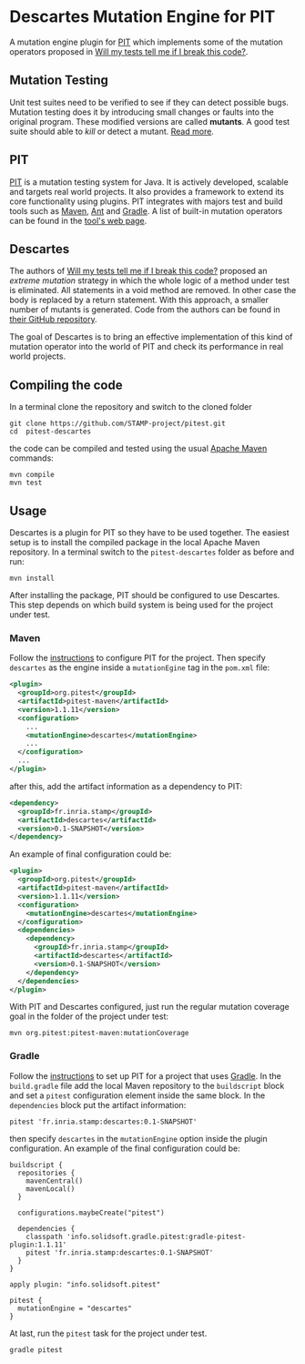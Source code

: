 # Descartes Mutation Engine for PIT
A mutation engine plugin for [PIT](http://pitest.org) which implements some of the mutation operators proposed in [Will my tests tell me if I break this code?](http://dl.acm.org/citation.cfm?doid=2896941.2896944).

## Mutation Testing
Unit test suites need to be verified to see if they can detect possible bugs. Mutation testing does it by introducing small changes or faults into the original program. These modified versions are called **mutants**. A good test suite should able to *kill* or detect a mutant. [Read more](https://en.wikipedia.org/wiki/Mutation_testing).

## PIT
[PIT](http://pitest.org) is a mutation testing system for Java. It is actively developed, scalable and targets real world projects. It also provides a framework to extend its core functionality using plugins. PIT integrates with majors test and build tools such as [Maven](https://maven.apache.org), [Ant](http://apache.ant.org) and [Gradle](https://gradle.org). A list of built-in mutation operators can be found in the [tool's web page](http://pitest.org/quickstart/mutators/).

## Descartes
The authors of [Will my tests tell me if I break this code?](http://dl.acm.org/citation.cfm?doid=2896941.2896944) proposed an *extreme mutation* strategy in which the whole logic of a method under test is eliminated. All statements in a void method are removed. In other case the body is replaced by a return statement. With this approach, a smaller number of mutants is generated. Code from the authors can be found in [their GitHub repository](https://github.com/cqse/test-analyzer).

The goal of Descartes is to bring an effective implementation of this kind of mutation operator into the world of PIT and check its performance in real world projects.

## Compiling the code

In a terminal clone the repository and switch to the cloned folder
```
git clone https://github.com/STAMP-project/pitest.git
cd  pitest-descartes
```
the code can be compiled and tested using the usual [Apache Maven](https://maven.apache.org) commands:
```
mvn compile
mvn test
```

## Usage

Descartes is a plugin for PIT so they have to be used together. The easiest setup is to install the compiled package in the local Apache Maven repository. In a terminal switch to the `pitest-descartes` folder as before and run:

```
mvn install
```
After installing the package, PIT should be configured to use Descartes. This step depends on which build system is being used for the project under test.

### Maven
Follow the [instructions](http://pitest.org/quickstart/maven/) to configure PIT for the project. Then specify `descartes` as the engine inside a `mutationEgine` tag in the `pom.xml` file:

```xml
<plugin>
  <groupId>org.pitest</groupId>
  <artifactId>pitest-maven</artifactId>
  <version>1.1.11</version>  
  <configuration>
    ...
    <mutationEngine>descartes</mutationEngine>  
    ...
  </configuration>
  ...
</plugin>
```
after this, add the artifact information as a dependency to PIT:
```xml
<dependency>
  <groupId>fr.inria.stamp</groupId>
  <artifactId>descartes</artifactId>
  <version>0.1-SNAPSHOT</version>
</dependency>
```

An example of final configuration could be:

```xml
<plugin>
  <groupId>org.pitest</groupId>
  <artifactId>pitest-maven</artifactId>
  <version>1.1.11</version>  
  <configuration>
    <mutationEngine>descartes</mutationEngine>  
  </configuration>
  <dependencies>
    <dependency>
      <groupId>fr.inria.stamp</groupId>
      <artifactId>descartes</artifactId>
      <version>0.1-SNAPSHOT</version>
    </dependency>
  </dependencies>
</plugin>
```
With PIT and Descartes configured, just run the regular mutation coverage goal in the folder of the project under test:

```
mvn org.pitest:pitest-maven:mutationCoverage
```

### Gradle

Follow the [instructions](http://gradle-pitest-plugin.solidsoft.info/) to set up PIT for a project that uses [Gradle](https://gradle.org/).
In the `build.gradle` file add the local Maven repository to the `buildscript` block and set a `pitest` configuration element inside the same block. In the `dependencies` block put the artifact information:
```
pitest 'fr.inria.stamp:descartes:0.1-SNAPSHOT'
```
then specify `descartes` in the `mutationEngine` option inside the plugin configuration.
An example of the final configuration could be:
```
buildscript {
  repositories {
    mavenCentral()
    mavenLocal()
  }

  configurations.maybeCreate("pitest")

  dependencies {
    classpath 'info.solidsoft.gradle.pitest:gradle-pitest-plugin:1.1.11'
    pitest 'fr.inria.stamp:descartes:0.1-SNAPSHOT'
  }
}

apply plugin: "info.solidsoft.pitest"

pitest {
  mutationEngine = "descartes"
}
```
At last, run the `pitest` task for the project under test.
```
gradle pitest
```
